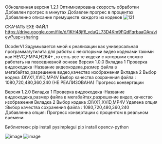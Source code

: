 
Обновленная версия 1.2.1
Оптимизирована скорость обработки 
Добавлен прогрес в минутах 
Добавлен прогрес в процентах 
Добавленно описание премуществ каждого из кодеков
![121](https://github.com/fo0bas/coderVI1/assets/158994442/ddad8452-0264-42ed-ad32-0132650bfa48)

СКАЧАТЬ EXE ФАЙЛ  https://drive.google.com/file/d/1KH48jf6_yduQL73D4Km9FQdFqrbaaOAn/view?usp=sharing


DcoderVI Задумывается мной к реализации как универсальная программа/утилита для работы с некоторыми видео кодеками такими как HEVC,FMP4,H264+ ,то есть все те кодеки с которыми сложно работать на повседневной основе 
   Версия 1.0.0
Вкладка 1
Проверка видеокодека :Название видеокодека,размер файла в мегабайтах,разрешение видео,качество изображения 
Вкладка 2 
Выбор кодека :DIVX?,XVID,MP4V 
Выбор качества сохранения файла : 1080,720,480,360,240  (НЕ РЕАЛИЗОВАНА)
Прогресс конвертации

   Версия 1.2.0
Вкладка 1
Проверка видеокодека :Название видеокодека,размер файла в мегабайтах,разрешение видео,качество изображения 
Вкладка 2 
Выбор кодека :DIVX?,XVID,MP4V 
Удалена опция :Выбор качества сохранения файла : 1080,720,480,360,240  
Добавленна опция: Прогресс конвертации с процентом в реальном времени 

 Библиотеки: 
 pip install pysimplegui
 pip install opencv-python

   

![image](https://github.com/fo0bas/coderVI1/assets/158994442/ae2d632c-5f16-4876-849c-7b45f34a613e)
![image](https://github.com/fo0bas/coderVI1/assets/158994442/fd53267d-4db0-4ec4-b814-d9c4a21a50b0)


                                 

